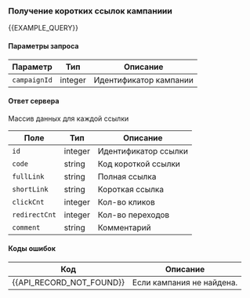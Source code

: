 ### Получение коротких ссылок кампаниии
{{EXAMPLE_QUERY}}

#### Параметры запроса

Параметр          | Тип     | Описание
------------------|---------|-----------
`campaignId`      | integer | Идентификатор кампании


#### Ответ сервера

Массив данных для каждой ссылки

Поле          | Тип     | Описание
--------------|---------|-----------
`id`          | integer | Идентификатор ссылки
`code`        | string  | Код короткой ссылки
`fullLink`    | string  | Полная ссылка
`shortLink`   | string  | Короткая ссылка
`clickCnt`    | integer | Кол-во кликов
`redirectCnt` | integer | Кол-во переходов
`comment`     | string  | Комментарий

#### Коды ошибок

Код                      | Описание
-------------------------|-----------
{{API_RECORD_NOT_FOUND}} | Если кампания не найдена.

